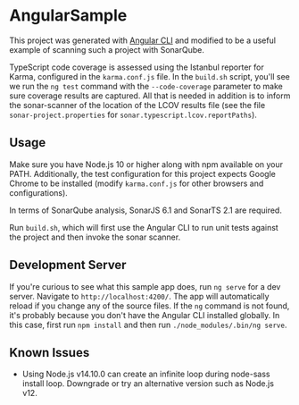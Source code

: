 # AngularSample

This project was generated with [Angular CLI](https://github.com/angular/angular-cli) and modified to be a useful example of scanning such a project with SonarQube.

TypeScript code coverage is assessed using the Istanbul reporter for Karma, configured in the `karma.conf.js` file. In the `build.sh` script, you'll see we run the `ng test` command with the `--code-coverage` parameter to make sure coverage results are captured. All that is needed in addition is to inform the sonar-scanner of the location of the LCOV results file (see the file `sonar-project.properties` for `sonar.typescript.lcov.reportPaths`). 

## Usage

Make sure you have Node.js 10 or higher along with npm available on your PATH. Additionally, the test configuration for this project expects Google Chrome to be installed (modify `karma.conf.js` for other browsers and configurations).

In terms of SonarQube analysis, SonarJS 6.1 and SonarTS 2.1 are required.

Run `build.sh`, which will first use the Angular CLI to run unit tests against the project and then invoke the sonar scanner.

## Development Server

If you're curious to see what this sample app does, run `ng serve` for a dev server. Navigate to `http://localhost:4200/`. The app will automatically reload if you change any of the source files. If the `ng` command is not found, it's probably because you don't have the Angular CLI installed globally. In this case, first run `npm install` and then run `./node_modules/.bin/ng serve`.

## Known Issues

* Using Node.js v14.10.0 can create an infinite loop during node-sass install loop. Downgrade or try an alternative version such as Node.js v12.
